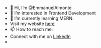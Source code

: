 - 👋 Hi, I’m @EmmanuelAlmonte
- 👀 I’m interested in Frontend Development
- 🌱 I’m currently learning MERN.
- Visit my website [here](https://www.ammetronics.com)
- 📫 How to reach me: 
- Connect with me on [LinkedIn](https://www.linkedin.com/in/emmanuel-almonte-6b066b189/)
- 

<!---
EmmanuelAlm/EmmanuelAlm is a ✨ special ✨ repository because its `README.md` (this file) appears on your GitHub profile.
You can click the Preview link to take a look at your changes.
--->
